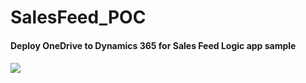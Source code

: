 # SalesFeed_POC

<h4>Deploy OneDrive to Dynamics 365 for Sales Feed Logic app sample<h4>

<a href="https://portal.azure.com/#create/Microsoft.Template/uri/https%3A%2F%2Fraw.githubusercontent.com%2Fadaggarwal%2FSalesFeed_POC%2Fmaster%2FLogicApp%2Ftemplate.json" target="_blank">
    <img src="https://camo.githubusercontent.com/9285dd3998997a0835869065bb15e5d500475034/687474703a2f2f617a7572656465706c6f792e6e65742f6465706c6f79627574746f6e2e706e67" data-canonical-src="http://azuredeploy.net/deploybutton.png" style="max-width:100%;">
</a>